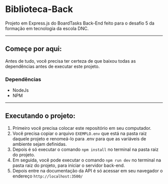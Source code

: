# Biblioteca-Back
Projeto em Express.js do BoardTasks Back-End feito para o desafio 5 da formação em tecnologia da escola DNC.

----------------------------------------------------------------------------------------------------------

## Começe por aqui:
Antes de tudo, você precisa ter certeza de que baixou todas as dependências antes de executar este projeto.
### Dependências
- NodeJs
- NPM

----------------------------------------------------------------------------------------------------------

## Executando o projeto:
1) Primeiro você precisa colocar este repositório em seu computador.
2) Você precisa copiar o arquivo `EXEMPLO.env` que está na pasta raiz daquele projeto e renomeá-lo para .env para que as variáveis de ambiente sejam definidas.
3) Depois é só executar o comando ```npm install``` no terminal na pasta raiz do projeto.
4) Em seguida, você pode executar o comando ```npm run dev``` no terminal na pasta raiz do projeto, para iniciar o servidor back-end.
5) Depois entre na documentação da API é só acessar em seu navegador o endereço ```http://localhost:3500/```
